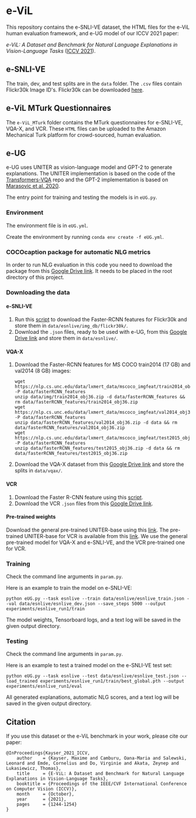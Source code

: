 # e-ViL

This repository contains the e-SNLI-VE dataset, the HTML files for the e-ViL human evaluation framework, and e-UG model of our ICCV 2021 paper:

*e-ViL: A Dataset and Benchmark for Natural Language Explanations in Vision-Language Tasks* ([ICCV 2021](https://openaccess.thecvf.com/content/ICCV2021/html/Kayser_E-ViL_A_Dataset_and_Benchmark_for_Natural_Language_Explanations_in_ICCV_2021_paper.html)).

## e-SNLI-VE

The train, dev, and test splits are in the `data` folder. The `.csv` files contain Flickr30k Image ID's. Flickr30k can be downloaded [here](https://www.kaggle.com/hsankesara/flickr-image-dataset).

## e-ViL MTurk Questionnaires

The `e-ViL_MTurk` folder contains the MTurk questionnaires for e-SNLI-VE, VQA-X, and VCR. These `HTML` files can be uploaded to the Amazon Mechanical Turk platform for crowd-sourced, human evaluation.

## e-UG

e-UG uses UNITER as vision-language model and GPT-2 to generate explanations. The UNITER implementation is based on the code of the [Transformers-VQA](https://github.com/YIKUAN8/Transformers-VQA) repo and the GPT-2 implementation is based on [Marasovic et al. 2020](https://github.com/allenai/visual-reasoning-rationalization).

The entry point for training and testing the models is in `eUG.py`.

### Environment

The environment file is in `eUG.yml`.

Create the environment by running `conda env create -f eUG.yml`.

### COCOcaption package for automatic NLG metrics

In order to run NLG evaluation in this code you need to download the package from this [Google Drive link](https://drive.google.com/file/d/1nLlrtQlsP5kSeB9L0PTle4PeGL9CJg29/view?usp=sharing). It needs to be placed in the root directory of this project.

### Downloading the data

#### e-SNLI-VE

1. Run this [script](https://github.com/ChenRocks/UNITER/blob/master/scripts/download_ve.sh) to download the Faster-RCNN features for Flickr30k and store them in `data/esnlive/img_db/flickr30k/`.
3. Download the `.json` files, ready to be used with e-UG, from this [Google Drive link](https://drive.google.com/drive/folders/1ajL93SLltaKiBk2PgvaxCLAJSoXKAsZz?usp=sharing) and store them in `data/esnlive/`.

#### VQA-X

1. Download the Faster-RCNN features for MS COCO train2014 (17 GB) and val2014 (8 GB) images:
   
    ```
    wget https://nlp.cs.unc.edu/data/lxmert_data/mscoco_imgfeat/train2014_obj36.zip -P data/fasterRCNN_features
    unzip data/img/train2014_obj36.zip -d data/fasterRCNN_features && rm data/fasterRCNN_features/train2014_obj36.zip
    wget https://nlp.cs.unc.edu/data/lxmert_data/mscoco_imgfeat/val2014_obj36.zip -P data/fasterRCNN_features
    unzip data/fasterRCNN_features/val2014_obj36.zip -d data && rm data/fasterRCNN_features/val2014_obj36.zip
    wget https://nlp.cs.unc.edu/data/lxmert_data/mscoco_imgfeat/test2015_obj36.zip -P data/fasterRCNN_features
    unzip data/fasterRCNN_features/test2015_obj36.zip -d data && rm data/fasterRCNN_features/test2015_obj36.zip
    ```

2. Download the VQA-X dataset from this [Google Drive link](https://drive.google.com/drive/folders/1zPexyNo_W8L-FYq6iPcERQ5cJUUJzYhl?usp=sharing) and store the splits in `data/vqax/`.   
#### VCR

1. Download the Faster R-CNN feature using this [script](https://github.com/ChenRocks/UNITER/blob/master/scripts/download_vcr.sh). 
2. Download the VCR `.json` files from this [Google Drive link](https://drive.google.com/drive/folders/1REopdRzF1tgik22LHf2i85MMLXjconQK?usp=sharing).
   
#### Pre-trained weights

Download the general pre-trained UNITER-base using this [link](https://acvrpublicycchen.blob.core.windows.net/uniter/pretrained/uniter-base.pt). The pre-trained UNITER-base for VCR is available from this [link](https://acvrpublicycchen.blob.core.windows.net/uniter/pretrained/uniter-base-vcr_2nd_stage.pt). We use the general pre-trained model for VQA-X and e-SNLI-VE, and the VCR pre-trained one for VCR.


### Training

Check the command line arguments in `param.py`.

Here is an example to train the model on e-SNLI-VE:

```
python eUG.py --task esnlive --train data/esnlive/esnlive_train.json --val data/esnlive/esnlive_dev.json --save_steps 5000 --output experiments/esnlive_run1/train
```

The model weights, Tensorboard logs, and a text log will be saved in the given output directory.

### Testing

Check the command line arguments in `param.py`.

Here is an example to test a trained model on the e-SNLI-VE test set:

```
python eUG.py --task esnlive --test data/esnlive/esnlive_test.json --load_trained experiments/esnlive_run1/train/best_global.pth --output experiments/esnlive_run1/eval 
```

All generated explanations, automatic NLG scores, and a text log will be saved in the given output directory.

## Citation

If you use this dataset or the e-ViL benchmark in your work, please cite our paper:

```
@InProceedings{Kayser_2021_ICCV,
    author    = {Kayser, Maxime and Camburu, Oana-Maria and Salewski, Leonard and Emde, Cornelius and Do, Virginie and Akata, Zeynep and Lukasiewicz, Thomas},
    title     = {E-ViL: A Dataset and Benchmark for Natural Language Explanations in Vision-Language Tasks},
    booktitle = {Proceedings of the IEEE/CVF International Conference on Computer Vision (ICCV)},
    month     = {October},
    year      = {2021},
    pages     = {1244-1254}
}
```